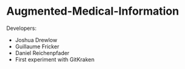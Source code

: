 # Augmented-Medical-Information

Developers:
- Joshua Drewlow
- Guillaume Fricker
- Daniel Reichenpfader
- First experiment with GitKraken